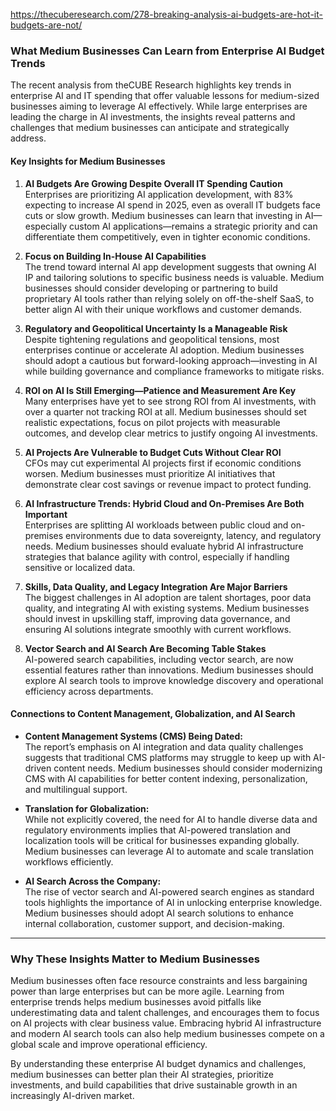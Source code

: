 https://thecuberesearch.com/278-breaking-analysis-ai-budgets-are-hot-it-budgets-are-not/
### What Medium Businesses Can Learn from Enterprise AI Budget Trends

The recent analysis from theCUBE Research highlights key trends in enterprise AI and IT spending that offer valuable lessons for medium-sized businesses aiming to leverage AI effectively. While large enterprises are leading the charge in AI investments, the insights reveal patterns and challenges that medium businesses can anticipate and strategically address.

#### Key Insights for Medium Businesses

1. **AI Budgets Are Growing Despite Overall IT Spending Caution**  
    Enterprises are prioritizing AI application development, with 83% expecting to increase AI spend in 2025, even as overall IT budgets face cuts or slow growth. Medium businesses can learn that investing in AI—especially custom AI applications—remains a strategic priority and can differentiate them competitively, even in tighter economic conditions.
    
2. **Focus on Building In-House AI Capabilities**  
    The trend toward internal AI app development suggests that owning AI IP and tailoring solutions to specific business needs is valuable. Medium businesses should consider developing or partnering to build proprietary AI tools rather than relying solely on off-the-shelf SaaS, to better align AI with their unique workflows and customer demands.
    
3. **Regulatory and Geopolitical Uncertainty Is a Manageable Risk**  
    Despite tightening regulations and geopolitical tensions, most enterprises continue or accelerate AI adoption. Medium businesses should adopt a cautious but forward-looking approach—investing in AI while building governance and compliance frameworks to mitigate risks.
    
4. **ROI on AI Is Still Emerging—Patience and Measurement Are Key**  
    Many enterprises have yet to see strong ROI from AI investments, with over a quarter not tracking ROI at all. Medium businesses should set realistic expectations, focus on pilot projects with measurable outcomes, and develop clear metrics to justify ongoing AI investments.
    
5. **AI Projects Are Vulnerable to Budget Cuts Without Clear ROI**  
    CFOs may cut experimental AI projects first if economic conditions worsen. Medium businesses must prioritize AI initiatives that demonstrate clear cost savings or revenue impact to protect funding.
    
6. **AI Infrastructure Trends: Hybrid Cloud and On-Premises Are Both Important**  
    Enterprises are splitting AI workloads between public cloud and on-premises environments due to data sovereignty, latency, and regulatory needs. Medium businesses should evaluate hybrid AI infrastructure strategies that balance agility with control, especially if handling sensitive or localized data.
    
7. **Skills, Data Quality, and Legacy Integration Are Major Barriers**  
    The biggest challenges in AI adoption are talent shortages, poor data quality, and integrating AI with existing systems. Medium businesses should invest in upskilling staff, improving data governance, and ensuring AI solutions integrate smoothly with current workflows.
    
8. **Vector Search and AI Search Are Becoming Table Stakes**  
    AI-powered search capabilities, including vector search, are now essential features rather than innovations. Medium businesses should explore AI search tools to improve knowledge discovery and operational efficiency across departments.
    

#### Connections to Content Management, Globalization, and AI Search

- **Content Management Systems (CMS) Being Dated:**  
    The report’s emphasis on AI integration and data quality challenges suggests that traditional CMS platforms may struggle to keep up with AI-driven content needs. Medium businesses should consider modernizing CMS with AI capabilities for better content indexing, personalization, and multilingual support.
    
- **Translation for Globalization:**  
    While not explicitly covered, the need for AI to handle diverse data and regulatory environments implies that AI-powered translation and localization tools will be critical for businesses expanding globally. Medium businesses can leverage AI to automate and scale translation workflows efficiently.
    
- **AI Search Across the Company:**  
    The rise of vector search and AI-powered search engines as standard tools highlights the importance of AI in unlocking enterprise knowledge. Medium businesses should adopt AI search solutions to enhance internal collaboration, customer support, and decision-making.
    

---

### Why These Insights Matter to Medium Businesses

Medium businesses often face resource constraints and less bargaining power than large enterprises but can be more agile. Learning from enterprise trends helps medium businesses avoid pitfalls like underestimating data and talent challenges, and encourages them to focus on AI projects with clear business value. Embracing hybrid AI infrastructure and modern AI search tools can also help medium businesses compete on a global scale and improve operational efficiency.

By understanding these enterprise AI budget dynamics and challenges, medium businesses can better plan their AI strategies, prioritize investments, and build capabilities that drive sustainable growth in an increasingly AI-driven market.